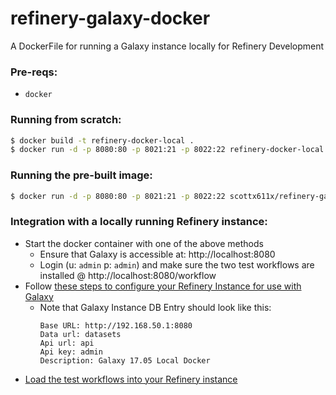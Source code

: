 # refinery-galaxy-docker

A DockerFile for running a Galaxy instance locally for Refinery Development

### Pre-reqs:
- `docker`


### Running from scratch:
``` bash
$ docker build -t refinery-docker-local .
$ docker run -d -p 8080:80 -p 8021:21 -p 8022:22 refinery-docker-local
```

### Running the pre-built image:
``` bash
$ docker run -d -p 8080:80 -p 8021:21 -p 8022:22 scottx611x/refinery-galaxy-docker
```

### Integration with a locally running Refinery instance:
- Start the docker container with one of the above methods 
    - Ensure that Galaxy is accessible at: http://localhost:8080
    - Login (u: `admin` p: `admin`) and make sure the two test workflows are installed @ http://localhost:8080/workflow
- Follow [these steps to configure your Refinery Instance for use with Galaxy](https://github.com/refinery-platform/refinery-platform/wiki/setting-up-newer-galaxy#configure-refinery-for-your-galaxy-instance)
    - Note that Galaxy Instance DB Entry should look like this:
        ```
        Base URL: http://192.168.50.1:8080
        Data url: datasets
        Api url: api
        Api key: admin
        Description: Galaxy 17.05 Local Docker
        ```
- [Load the test workflows into your Refinery instance](https://github.com/refinery-platform/refinery-platform/wiki/Annotating-&-Importing-Refinery-Tools#load-workflows)
